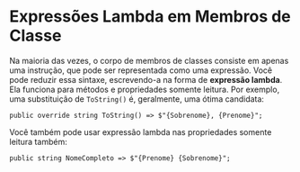 ﻿# Expressões Lambda em Membros de Classe

Na maioria das vezes, o corpo de membros de classes consiste em apenas uma instrução, que 
pode ser representada como uma expressão. Você pode reduzir essa sintaxe, 
escrevendo-a na forma de **expressão lambda**. Ela funciona para métodos e propriedades 
somente leitura. Por exemplo, uma substituição de `ToString()` é, geralmente, 
uma ótima candidata:

```
public override string ToString() => $"{Sobrenome}, {Prenome}";
```

Você também pode usar expressão lambda nas propriedades somente leitura 
também:

```
public string NomeCompleto => $"{Prenome} {Sobrenome}";
```